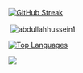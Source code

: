 [![GitHub Streak](https://github-readme-streak-stats.herokuapp.com?user=abdullahhussein1&theme=whatsapp-dark2&border_radius=30)](https://git.io/streak-stats)

<p>&nbsp;<img align="center" src="https://github-readme-stats.vercel.app/api?username=abdullahhussein1&show_icons=true&bg_color=0b141b&ring_color=21c164&hide_title=true&icon_color=858a8d&text_bold=false&text_color=ffffff&border_radius=30&theme=gotham&locale=en&card_width=495&border_color=0e2a23" alt="abdullahhussein1" /></p>

[![Top Languages](https://github-readme-stats.vercel.app/api/top-langs?username=abdullahhussein1&bg_color=0b141b&show_icons=true&title_color=21c164&hide_title=true&text_color=ffffff&border_radius=30&theme=gotham&layout=donut&card_width=495&border_color=0e2a23)](https://github.com/abdullahhussein1/abdullahhussein1)

<a href="https://github.com/Meghna-DAS/github-profile-views-counter">
    <img align="center" src="https://komarev.com/ghpvc/?username=abdullahhussein1&color=111111">
</a>